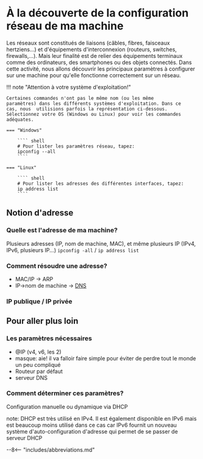 
# À la découverte de la configuration réseau de ma machine

Les réseaux sont constitués de liaisons (câbles, fibres, faisceaux
hertziens...) et d'équipements d'interconnexion (routeurs, switches,
firewalls,...). Mais leur finalité est de relier des équipements
terminaux comme des ordinateurs, des smartphones ou des objets
connectés. Dans cette activité, nous allons découvrir les principaux
paramètres à configurer sur une machine pour qu'elle fonctionne
correctement sur un réseau.

!!! note "Attention à votre système d'exploitation!" 

    Certaines commandes n'ont pas le même nom (ou les même
    paramètres) dans les différents systèmes d'exploitation. Dans ce 
    cas, nous  utilisions parfois la représentation ci-dessous. 
    Sélectionnez votre OS (Windows ou Linux) pour voir les commandes 
    adéquates.

    === "Windows"

        ```` shell
        # Pour lister les paramètres réseau, tapez: 
        ipconfig --all
        ````

    === "Linux"

        ```` shell
        # Pour lister les adresses des différentes interfaces, tapez: 
        ip address list
        ````

## Notion d'adresse
### Quelle est l'adresse de ma machine?

Plusieurs adresses (IP, nom de machine, MAC), et même plusieurs IP (IPv4, IPv6, plusieurs IP...)
`ipconfig -all` / `ip address list`

### Comment résoudre une adresse?

* MAC/IP -> ARP
* IP->nom de machine -> [DNS](glossaire.md#dns)

### IP publique / IP privée



## Pour aller plus loin
### Les paramètres nécessaires 


* @IP (v4, v6, les 2)
* masque: aie! il va falloir faire simple pour éviter de perdre tout le monde un peu compliqué 
* Routeur par défaut 
* serveur DNS


### Comment déterminer ces paramètres? 

Configuration manuelle ou dynamique via DHCP

note: DHCP est très utilisé en IPv4. Il est également disponible en IPv6
mais est beaucoup moins utilisé dans ce cas car IPv6 fournit un nouveau
système d'auto-configuration d'adresse qui permet de se passer de
serveur DHCP



--8<-- "includes/abbreviations.md"
